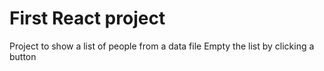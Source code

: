# First React project

Project to show a list of people from a data file
Empty the list by clicking a button
